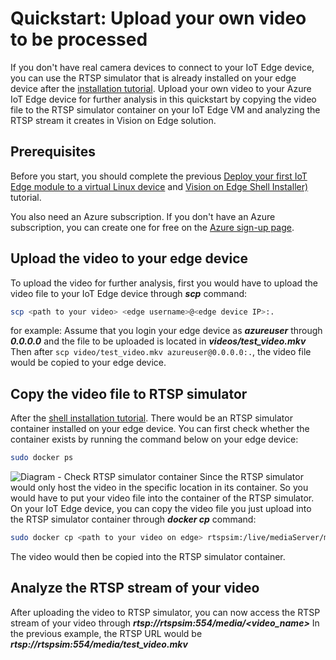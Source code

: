 

# Quickstart: Upload your own video to be processed

If you don't have real camera devices to connect to your IoT Edge device, you can use the RTSP simulator that is already installed on your edge device after the [installation tutorial](https://github.com/linkernetworks/azure-intelligent-edge-patterns/blob/develop/factory-ai-vision/Tutorial/Shell-installer-Tutorial.md). Upload your own video to your Azure IoT Edge device for further analysis in this quickstart by copying the video file to the RTSP simulator container on your IoT Edge VM and analyzing the RTSP stream it creates in Vision on Edge solution.


## Prerequisites

Before you start, you should complete the previous  [Deploy your first IoT Edge module to a virtual Linux device](https://github.com/linkernetworks/azure-intelligent-edge-patterns/blob/develop/factory-ai-vision/Tutorial/CreateIoTEdgeDevice.md)  and  [Vision on Edge Shell Installer)](https://github.com/linkernetworks/azure-intelligent-edge-patterns/blob/develop/factory-ai-vision/Tutorial/Shell-installer-Tutorial.md)  tutorial.

You also need an Azure subscription. If you don't have an Azure subscription, you can create one for free on the  [Azure sign-up page](https://aka.ms/createazuresubscription).


## Upload the video to your edge device
To upload the video for further analysis, first you would have to upload the video file to your IoT Edge device through ***scp*** command:
```bash
scp <path to your video> <edge username>@<edge device IP>:.
```
for example:
Assume that you login your edge device as ***azureuser*** through ***0.0.0.0*** and the file to be uploaded is located in ***videos/test_video.mkv***
Then after `scp video/test_video.mkv azureuser@0.0.0.0:.`, the video file would be copied to your edge device.


## Copy the video file to RTSP simulator
After the [shell installation tutorial](https://github.com/linkernetworks/azure-intelligent-edge-patterns/blob/develop/factory-ai-vision/Tutorial/Shell-installer-Tutorial.md). There would be an RTSP simulator container installed on your edge device. You can first check whether the container exists by running the command below on your edge device:

```bash
sudo docker ps
```
![Diagram - Check RTSP simulator container](https://github.com/linkernetworks/azure-intelligent-edge-patterns/blob/develop/factory-ai-vision/assets/go%20to%20azure%20portal_1.png)
Since the RTSP simulator would only host the video in the specific location in its container. So you would have to put your video file into the container of the RTSP simulator.
On your IoT Edge device, you can copy the video file you just upload into the RTSP simulator container through ***docker cp*** command:
```bash
sudo docker cp <path to your video on edge> rtspsim:/live/mediaServer/media/
```

The video would then be copied into the RTSP simulator container.


## Analyze the RTSP stream of your video
After uploading the video to RTSP simulator, you can now access the RTSP stream of your video through ***rtsp://rtspsim:554/media/<video_name>***
In the previous example, the RTSP URL would be ***rtsp://rtspsim:554/media/test_video.mkv***
